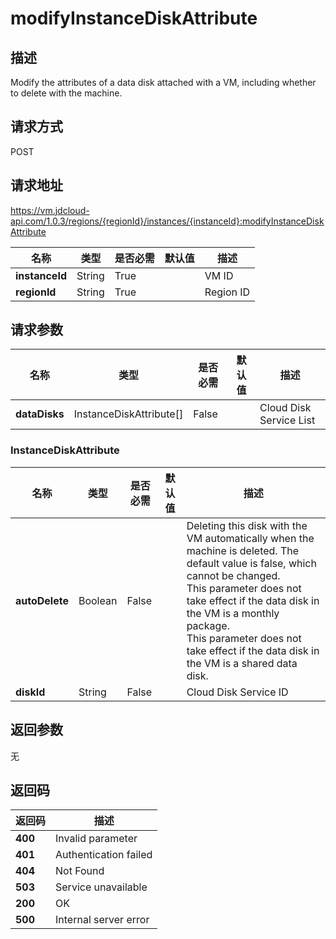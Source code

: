 # modifyInstanceDiskAttribute


## 描述
Modify the attributes of a data disk attached with a VM, including whether to delete with the machine.


## 请求方式
POST

## 请求地址
https://vm.jdcloud-api.com/1.0.3/regions/{regionId}/instances/{instanceId}:modifyInstanceDiskAttribute

|名称|类型|是否必需|默认值|描述|
|---|---|---|---|---|
|**instanceId**|String|True| |VM ID|
|**regionId**|String|True| |Region ID|

## 请求参数
|名称|类型|是否必需|默认值|描述|
|---|---|---|---|---|
|**dataDisks**|InstanceDiskAttribute[]|False| |Cloud Disk Service List|

### InstanceDiskAttribute
|名称|类型|是否必需|默认值|描述|
|---|---|---|---|---|
|**autoDelete**|Boolean|False| |Deleting this disk with the VM automatically when the machine is deleted. The default value is false, which cannot be changed.<br>This parameter does not take effect if the data disk in the VM is a monthly package.<br>This parameter does not take effect if the data disk in the VM is a shared data disk.<br>|
|**diskId**|String|False| |Cloud Disk Service ID|

## 返回参数
无


## 返回码
|返回码|描述|
|---|---|
|**400**|Invalid parameter|
|**401**|Authentication failed|
|**404**|Not Found  |
|**503**|Service unavailable|
|**200**|OK|
|**500**|Internal server error|
